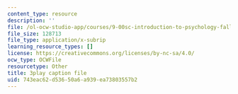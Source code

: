 ```yaml
---
content_type: resource
description: ''
file: /ol-ocw-studio-app/courses/9-00sc-introduction-to-psychology-fall-2011/743eac62d53650a6a939ea73803557b2_syXplPKQb_o.vtt
file_size: 128713
file_type: application/x-subrip
learning_resource_types: []
license: https://creativecommons.org/licenses/by-nc-sa/4.0/
ocw_type: OCWFile
resourcetype: Other
title: 3play caption file
uid: 743eac62-d536-50a6-a939-ea73803557b2
---
```

